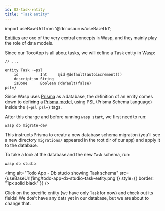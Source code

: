 ```yaml
---
id: 02-task-entity
title: "Task entity"
---
```


import useBaseUrl from '@docusaurus/useBaseUrl';

[Entities](language/features.md#entity) are one of the very central concepts in Wasp, and they mainly play the role of data models.

Since our TodoApp is all about tasks, we will define a Task entity in Wasp:
```wasp title="main.wasp"
// ...

entity Task {=psl
    id          Int     @id @default(autoincrement())
    description String
    isDone      Boolean @default(false)
psl=}
```

Since Wasp uses [Prisma](https://www.prisma.io) as a database, the definition of an entity comes down to defining a [Prisma model](https://www.prisma.io/docs/reference/tools-and-interfaces/prisma-schema/data-model/), using PSL (Prisma Schema Language) inside the `{=psl psl=}` tags.

After this change and before running `wasp start`, we first need to run:
```shell
wasp db migrate-dev
```
This instructs Prisma to create a new database schema migration (you'll see a new directory `migrations/` appeared in the root dir of our app) and apply it to the database.

To take a look at the database and the new `Task` schema, run:
```shell
wasp db studio
```

<img alt="Todo App - Db studio showing Task schema"
     src={useBaseUrl('img/todo-app-db-studio-task-entity.png')}
     style={{ border: "1px solid black" }}
/>

Click on the specific entity (we have only `Task` for now) and check out its fields! We don't have any data yet in our database, but we are about to change that.



